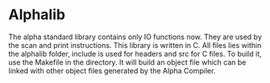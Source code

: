 # Alphalib
The alpha standard library contains only IO functions now.
They are used by the scan and print instructions.
This library is written in C.
All files lies within the alphalib folder, include is used for headers and src for C files.
To build it, use the Makefile in the directory.
It will build an object file which can be linked with other object files generated by the Alpha Compiler.
